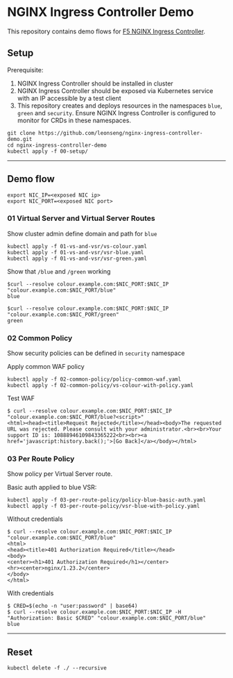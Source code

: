 # NGINX Ingress Controller Demo

This repository contains demo flows for [F5 NGINX Ingress Controller](https://github.com/nginxinc/kubernetes-ingress).

## Setup

Prerequisite:
1. NGINX Ingress Controller should be installed in cluster
1. NGINX Ingress Controller should be exposed via Kubernetes service with an IP accessible by a test client
1. This repository creates and deploys resources in the namespaces `blue`, `green` and `security`. Ensure NGINX Ingress Controller is configured to monitor for CRDs in these namespaces.

```
git clone https://github.com/leonseng/nginx-ingress-controller-demo.git
cd nginx-ingress-controller-demo
kubectl apply -f 00-setup/
```

---

## Demo flow

```
export NIC_IP=<exposed NIC ip>
export NIC_PORT=<exposed NIC port>
```

### 01 Virtual Server and Virtual Server Routes

Show cluster admin define domain and path for `blue`

```
kubectl apply -f 01-vs-and-vsr/vs-colour.yaml
kubectl apply -f 01-vs-and-vsr/vsr-blue.yaml
kubectl apply -f 01-vs-and-vsr/vsr-green.yaml
```

Show that `/blue` and `/green` working
```
$curl --resolve colour.example.com:$NIC_PORT:$NIC_IP "colour.example.com:$NIC_PORT/blue"
blue

$curl --resolve colour.example.com:$NIC_PORT:$NIC_IP "colour.example.com:$NIC_PORT/green"
green
```

### 02 Common Policy

Show security policies can be defined in `security` namespace

Apply common WAF policy
```
kubectl apply -f 02-common-policy/policy-common-waf.yaml
kubectl apply -f 02-common-policy/vs-colour-with-policy.yaml
```

Test WAF
```
$ curl --resolve colour.example.com:$NIC_PORT:$NIC_IP "colour.example.com:$NIC_PORT/blue?<script>"
<html><head><title>Request Rejected</title></head><body>The requested URL was rejected. Please consult with your administrator.<br><br>Your support ID is: 10888946109843365222<br><br><a href='javascript:history.back();'>[Go Back]</a></body></html>
```

### 03 Per Route Policy

Show policy per Virtual Server route.

Basic auth applied to blue VSR:
```
kubectl apply -f 03-per-route-policy/policy-blue-basic-auth.yaml
kubectl apply -f 03-per-route-policy/vsr-blue-with-policy.yaml
```

Without credentials
```
$ curl --resolve colour.example.com:$NIC_PORT:$NIC_IP "colour.example.com:$NIC_PORT/blue"
<html>
<head><title>401 Authorization Required</title></head>
<body>
<center><h1>401 Authorization Required</h1></center>
<hr><center>nginx/1.23.2</center>
</body>
</html>
```

With credentials
```
$ CRED=$(echo -n "user:password" | base64)
$ curl --resolve colour.example.com:$NIC_PORT:$NIC_IP -H "Authorization: Basic $CRED" "colour.example.com:$NIC_PORT/blue"
blue
```

---

## Reset

```
kubectl delete -f ./ --recursive
```